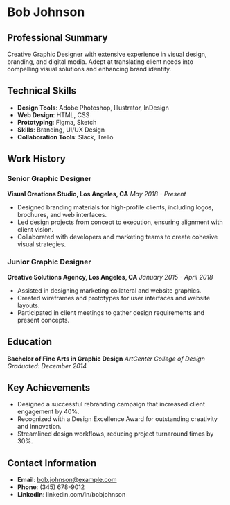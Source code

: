 # Bob Johnson

## Professional Summary
Creative Graphic Designer with extensive experience in visual design, branding, and digital media. Adept at translating client needs into compelling visual solutions and enhancing brand identity.

## Technical Skills
- **Design Tools**: Adobe Photoshop, Illustrator, InDesign
- **Web Design**: HTML, CSS
- **Prototyping**: Figma, Sketch
- **Skills**: Branding, UI/UX Design
- **Collaboration Tools**: Slack, Trello

## Work History

### Senior Graphic Designer
**Visual Creations Studio, Los Angeles, CA**
*May 2018 - Present*
- Designed branding materials for high-profile clients, including logos, brochures, and web interfaces.
- Led design projects from concept to execution, ensuring alignment with client vision.
- Collaborated with developers and marketing teams to create cohesive visual strategies.

### Junior Graphic Designer
**Creative Solutions Agency, Los Angeles, CA**
*January 2015 - April 2018*
- Assisted in designing marketing collateral and website graphics.
- Created wireframes and prototypes for user interfaces and website layouts.
- Participated in client meetings to gather design requirements and present concepts.

## Education
**Bachelor of Fine Arts in Graphic Design**
*ArtCenter College of Design*
*Graduated: December 2014*

## Key Achievements
- Designed a successful rebranding campaign that increased client engagement by 40%.
- Recognized with a Design Excellence Award for outstanding creativity and innovation.
- Streamlined design workflows, reducing project turnaround times by 30%.

## Contact Information
- **Email**: bob.johnson@example.com
- **Phone**: (345) 678-9012
- **LinkedIn**: linkedin.com/in/bobjohnson
